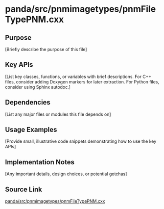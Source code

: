 # panda/src/pnmimagetypes/pnmFileTypePNM.cxx

## Purpose
[Briefly describe the purpose of this file]

## Key APIs
[List key classes, functions, or variables with brief descriptions.
For C++ files, consider adding Doxygen markers for later extraction.
For Python files, consider using Sphinx autodoc.]

## Dependencies
[List any major files or modules this file depends on]

## Usage Examples
[Provide small, illustrative code snippets demonstrating how to use the key APIs]

## Implementation Notes
[Any important details, design choices, or potential gotchas]

## Source Link
[panda/src/pnmimagetypes/pnmFileTypePNM.cxx](link_to_source_repository/panda/src/pnmimagetypes/pnmFileTypePNM.cxx)

